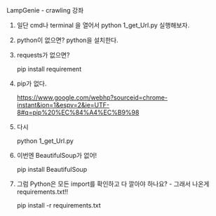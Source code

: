 LampGenie - crawling 강좌

1. 일단 cmd나 terminal 을 열어서 python 1_get_Url.py 실행해보자.

2. python이 없으면? python을 설치한다.

3. requests가 없으면?

    pip install requirement

4. pip가 없다.

    https://www.google.com/webhp?sourceid=chrome-instant&ion=1&espv=2&ie=UTF-8#q=pip%20%EC%84%A4%EC%B9%98

5. 다시 

    python 1_get_Url.py

6. 이번엔 BeautifulSoup가 없어!

    pip install BeautifulSoup

7. 그럼 Python은 모든 import를 확인하고 다 깔아야 하나요? - 그래서 나온게 requirements.txt!!

    pip install -r requirements.txt

